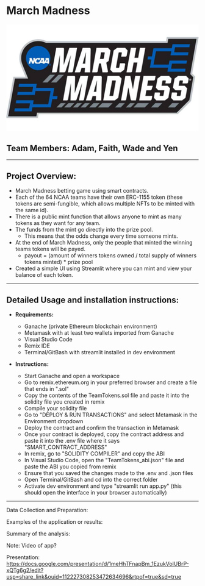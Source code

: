 # March Madness
![Image](./Images/marchmadness_logo_ncaa.gif)
## Team Members: Adam, Faith, Wade and Yen
---

## Project Overview:

- March Madness betting game using smart contracts.
- Each of the 64 NCAA teams have their own ERC-1155 token (these tokens are semi-fungible, which allows multiple NFTs to be minted with the same id).
- There is a public mint function that allows anyone to mint as many tokens as they want for any team.
- The funds from the mint go directly into the prize pool.
    - This means that the odds change every time someone mints.
- At the end of March Madness, only the people that minted the winning teams tokens will be payed. 
    - payout = (amount of winners tokens owned / total supply of winners tokens minted) * prize pool
- Created a simple UI using Streamlit where you can mint and view your balance of each token.
---
## Detailed Usage and installation instructions:

- **Requirements:**

    - Ganache (private Ethereum blockchain environment)
    - Metamask with at least two wallets imported from Ganache
    - Visual Studio Code
    - Remix IDE
    - Terminal/GitBash with streamlit installed in dev environment
- **Instructions:**

    - Start Ganache and open a workspace
    - Go to remix.ethereum.org in your preferred browser and create a file that ends in ".sol"
    - Copy the contents of the TeamTokens.sol file and paste it into the solidity file you created in remix
    - Compile your solidity file
    - Go to "DEPLOY & RUN TRANSACTIONS" and select Metamask in the Environment dropdown
    - Deploy the contract and confirm the transaction in Metamask
    - Once your contract is deployed, copy the contract address and paste it into the .env file where it says "SMART_CONTRACT_ADDRESS"
    - In remix, go to "SOLIDITY COMPILER" and copy the ABI
    - In Visual Studio Code, open the "TeamTokens_abi.json" file and paste the ABI you copied from remix
    - Ensure that you saved the changes made to the .env and .json files
    - Open Terminal/GitBash and cd into the correct folder
    - Activate dev environment and type "streamlit run app.py" (this should open the interface in your browser automatically)
---

Data Collection and Preparation:

Examples of the application or results:

Summary of the analysis: 

Note: Video of app?

Presentation: https://docs.google.com/presentation/d/1meHhTFnapBm_1EzukVolUBrP-xQTg6g2/edit?usp=share_link&ouid=112227308253472634696&rtpof=true&sd=true